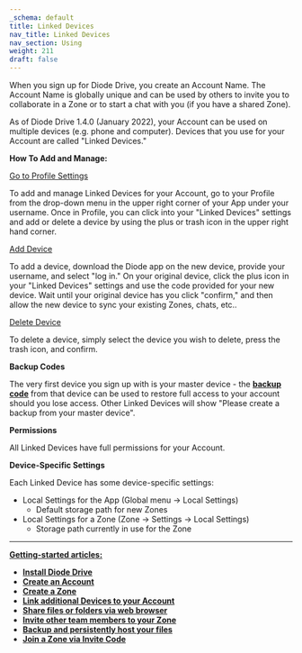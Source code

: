 ```yaml
---
_schema: default
title: Linked Devices
nav_title: Linked Devices
nav_section: Using
weight: 211
draft: false
---
```

When you sign up for Diode Drive, you create an Account Name. The Account Name is globally unique and can be used by others to invite you to collaborate in a Zone or to start a chat with you (if you have a shared Zone).

As of Diode Drive 1.4.0 (January 2022), your Account can be used on multiple devices (e.g. phone and computer). Devices that you use for your Account are called "Linked Devices."

**How To Add and Manage:**

<u>Go to Profile Settings</u>

To add and manage Linked Devices for your Account, go to your Profile from the drop-down menu in the upper right corner of your App under your username. Once in Profile, you can click into your "Linked Devices" settings and add or delete a device by using the plus or trash icon in the upper right hand corner.

<u>Add Device</u>

To add a device, download the Diode app on the new device, provide your username, and select "log in." On your original device, click the plus icon in your "Linked Devices" settings and use the code provided for your new device. Wait until your original device has you click "confirm," and then allow the new device to sync your existing Zones, chats, etc..

<u>Delete Device</u>

To delete a device, simply select the device you wish to delete, press the trash icon, and confirm.

**Backup Codes**

The very first device you sign up with is your master device - the <a href="https://app.docs.diode.io/docs/features/diode-drive-backup-codes/" target="_blank" rel="noopener"><strong>backup code</strong></a> from that device can be used to restore full access to your account should you lose access. Other Linked Devices will show "Please create a backup from your master device".

**Permissions**

All Linked Devices have full permissions for your Account.

**Device-Specific Settings**

Each Linked Device has some device-specific settings:

* Local Settings for the App (Global menu -&gt; Local Settings)
  * Default storage path for new Zones
* Local Settings for a Zone (Zone -&gt; Settings -&gt; Local Settings)
  * Storage path currently in use for the Zone

---

**<u>Getting-started articles:</u>**

* <a href="https://app.docs.diode.io/docs/" target="_blank" rel="noopener"><strong>Install Diode Drive</strong></a>
* <a href="https://app.docs.diode.io/docs/using/getting-started/" target="_blank" rel="noopener"><strong>Create an Account</strong></a>
* <a href="https://app.docs.diode.io/docs/using/create-a-zone/" target="_blank" rel="noopener"><strong>Create a Zone</strong></a>
* <a href="https://app.docs.diode.io/docs/using/linked-devices/" target="_blank" rel="noopener"><strong>Link additional Devices to your Account</strong></a>
* <a href="https://app.docs.diode.io/docs/using/share-a-file-or-folder-via-web-browser/" target="_blank" rel="noopener"><strong>Share files or folders via web browser</strong></a>
* <a href="https://app.docs.diode.io/docs/using/add-a-team-member-or-additional-device/" target="_blank" rel="noopener"><strong>Invite other team members to your Zone</strong></a>
* <a href="https://app.docs.diode.io/docs/using/backup-your-confidential-files/" target="_blank" rel="noopener"><strong>Backup and persistently host your files</strong></a>
* <a href="https://app.docs.diode.io/docs/using/join-a-zone-by-invite-code/" target="_blank" rel="noopener"><strong>Join a Zone via Invite Code</strong></a>